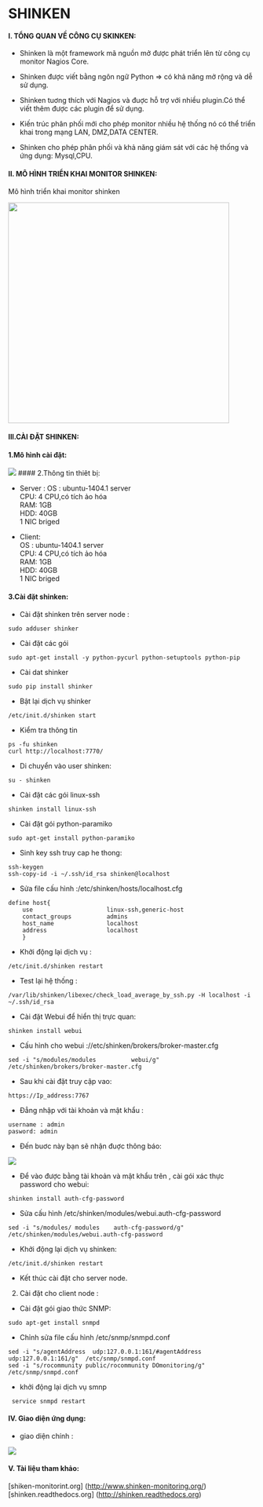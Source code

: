 SHINKEN
=======

#### I. TỔNG QUAN VỀ CÔNG CỤ SKINKEN:

- Shinken là một framework mã nguồn mở được phát triển lên từ công cụ monitor Nagios Core.

- Shinken được viết bằng ngôn ngữ Python => có khả năng mở rộng và dễ sử dụng.

- Shinken tuơng thích với Nagios và đuợc hỗ trợ với  nhiều plugin.Có thể viết thêm được các plugin để sử dụng.

- Kiến trúc phân phối mới cho phép monitor nhiều hệ thống nó có thể triển khai trong mạng LAN, DMZ,DATA CENTER.

- Shinken cho phép phân phối và khả năng giám sát  với các hệ thống và ứng dụng: Mysql,CPU.

#### II. MÔ HÌNH TRIỂN KHAI MONITOR SHINKEN:
 
 Mô hình triển khai monitor shinken

  <img src="http://i.imgur.com/I7nSkq6.png" witdh=450 height=450>

#### III.CÀI ĐẶT SHINKEN:

#### 1.Mô hình cài đặt:
<img src="http://i.imgur.com/itGkaEh.png">
#### 2.Thông tin thiêt bị:

- Server : 
           OS : ubuntu-1404.1 server <br>
           CPU: 4 CPU,có tích ảo hóa <br>
           RAM: 1GB <br>
           HDD: 40GB <br>
           1 NIC briged <br>

- Client:  
          OS : ubuntu-1404.1 server<br>
           CPU: 4 CPU,có tích ảo hóa<br>
           RAM: 1GB<br>
           HDD: 40GB<br>
           1 NIC briged<br>
                

#### 3.Cài đặt shinken:
- Cài đặt shinken trên server node :
```
sudo adduser shinker
```
- Cài đặt các gói 
```
sudo apt-get install -y python-pycurl python-setuptools python-pip

```
- Cài dat shinker

```
sudo pip install shinker
```

- Bật lại dịch vụ shinker
```
/etc/init.d/shinken start

```
- Kiểm tra thông tin 

```
ps -fu shinken
curl http://localhost:7770/
```

- Di chuyển vào user shinken:

```
su - shinken
```
- Cài đặt các gói linux-ssh

```
shinken install linux-ssh
```
- Cài đặt gói  python-paramiko

```
sudo apt-get install python-paramiko

```
- Sinh key ssh truy cap he thong:
```
ssh-keygen
ssh-copy-id -i ~/.ssh/id_rsa shinken@localhost
```
- Sửa file cấu hình :/etc/shinken/hosts/localhost.cfg
```
define host{
    use                     linux-ssh,generic-host
    contact_groups          admins
    host_name               localhost
    address                 localhost
    }
```
- Khởi động lại dịch vụ :
```
/etc/init.d/shinken restart
```
- Test lại hệ thống :
```
/var/lib/shinken/libexec/check_load_average_by_ssh.py -H localhost -i ~/.ssh/id_rsa
```

- Cài đặt Webui để hiển thị trực quan:
```
shinken install webui

```
- Cấu hình cho webui ://etc/shinken/brokers/broker-master.cfg
```
sed -i "s/modules/modules          webui/g" /etc/shinken/brokers/broker-master.cfg
```
- Sau khi cài đặt truy cập vao:
```
https://Ip_address:7767
```
- Đẳng nhập với tài khoản và mật khẩu :
```
username : admin
pasword: admin
```
- Đến buơc này bạn sẽ nhận đuợc thông báo:

<img src="http://i.imgur.com/ABdQyFn.png">

- Để vào được bằng tài khoản và mật khẩu trên , cài gói xác thực password cho webui:
```
shinken install auth-cfg-password
```

- Sửa  cấu hình /etc/shinken/modules/webui.auth-cfg-password

```
sed -i "s/modules/ modules    auth-cfg-password/g" /etc/shinken/modules/webui.auth-cfg-password

```
- Khởi động lại  dịch vụ shinken:

```
/etc/init.d/shinken restart
```

- Kết thúc cài đặt cho server node.


2. Cài đặt cho client node :


- Cài đặt gói giao thức SNMP:

```
sudo apt-get install snmpd
```
- Chỉnh sửa file cấu hình /etc/snmp/snmpd.conf

```
sed -i "s/agentAddress  udp:127.0.0.1:161/#agentAddress  udp:127.0.0.1:161/g"  /etc/snmp/snmpd.conf
sed -i "s/rocommunity public/rocommunity DOmonitoring/g"   /etc/snmp/snmpd.conf

```
- khởi động lại dịch vụ smnp
```
 service snmpd restart

```

#### IV. Giao diện ứng dụng:

- giao diện chính :

<img src="http://i.imgur.com/OJgmGDg.png" >


#### V. Tài liệu tham khảo:

[shiken-monitorint.org] (http://www.shinken-monitoring.org/)
[shinken.readthedocs.org] (http://shinken.readthedocs.org)













